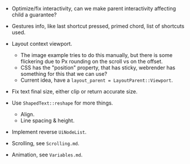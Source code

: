 * Optimize/fix interactivity, can we make parent interactivity affecting child a guarantee?

* Gestures info, like last shortcut pressed, primed chord, list of shortcuts used.

* Layout context viewport.
    - The image example tries to do this manually, but there is some flickering due to Px rounding on the scroll vs on the offset.
    - CSS has the "position" property, that has sticky, webrender has something for this that we can use?
    - Current idea, have a `layout_parent = LayoutParent::Viewport`.

* Fix text final size, either clip or return accurate size.
* Use `ShapedText::reshape` for more things.
    - Align.
    - Line spacing & height.

* Implement reverse `UiNodeList`.

* Scrolling, see `Scrolling.md`.
* Animation, see `Variables.md`.